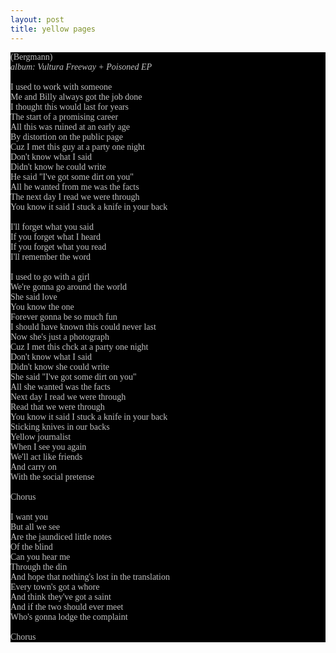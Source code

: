 ```yaml
---
layout: post
title: yellow pages
---
```

<span style="font-family: Times; color: #000000" class="Apple-style-span">
<div style="margin: 0px; padding: 0px; color: #8c8c8c; font-family: 'Book Antiqua',Palatino,'Times New Roman',Times,serif; font-size: 1em; background-color: #000000">
<span style="color: #c0c0c0" class="Apple-style-span">(Bergmann)<br />
<i>album: Vultura Freeway + Poisoned EP</i><br />
<br />
I used to work with someone<br />
Me and Billy always got the job done<br />
I thought this would last for years<br />
The start of a promising career<br />
All this was ruined at an early age<br />
By distortion on the public page<br />
Cuz I met this guy at a party one night<br />
Don't know what I said<br />
Didn't know he could write<br />
He said &quot;I've got some dirt on you&quot;<br />
All he wanted from me was the facts<br />
The next day I read we were through<br />
You know it said I stuck a knife in your back<br />
<br />
I'll forget what you said<br />
If you forget what I heard<br />
If you forget what you read<br />
I'll remember the word<br />
<br />
I used to go with a girl<br />
We're gonna go around the world<br />
She said love<br />
You know the one<br />
Forever gonna be so much fun<br />
I should have known this could never last<br />
Now she's just a photograph<br />
Cuz I met this chck at a party one night<br />
Don't know what I said<br />
Didn't know she could write<br />
She said &quot;I've got some dirt on you&quot;<br />
All she wanted was the facts<br />
Next day I read we were through<br />
Read that we were through<br />
You know it said I stuck a knife in your back<br />
Sticking knives in our backs<br />
Yellow journalist<br />
When I see you again<br />
We'll act like friends<br />
And carry on<br />
With the social pretense<br />
<br />
Chorus<br />
<br />
I want you<br />
But all we see<br />
Are the jaundiced little notes<br />
Of the blind<br />
Can you hear me<br />
Through the din<br />
And hope that nothing's lost in the translation<br />
Every town's got a whore<br />
And think they've got a saint<br />
And if the two should ever meet<br />
Who's gonna lodge the complaint<br />
<br />
Chorus<br />
</span>
</div>
</span>
